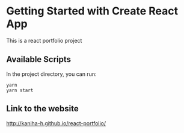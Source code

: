 # Getting Started with Create React App

This is a react portfolio project

## Available Scripts

In the project directory, you can run:

```
yarn
yarn start
```

## Link to the website

http://kaniha-h.github.io/react-portfolio/